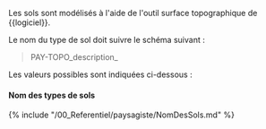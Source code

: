 Les sols sont modélisés à l'aide de l'outil surface topographique de {{logiciel}}.

Le nom du type de sol  doit suivre le schéma suivant :

> PAY-TOPO_description_

Les valeurs possibles sont indiquées ci-dessous :

#### Nom des types de sols

{% include "/00_Referentiel/paysagiste/NomDesSols.md" %}